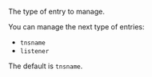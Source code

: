 The type of entry to manage.

You can manage the next type of entries:
- `tnsname`
- `listener`

The default is `tnsname`.
